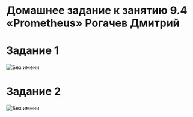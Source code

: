 # Домашнее задание к занятию 9.4 «Prometheus» Рогачев Дмитрий 


# Задание 1

![Без имени](https://user-images.githubusercontent.com/118626944/209464255-ba043cad-7523-4a2e-85aa-a7628be6d15f.jpg)

# Задание 2

![Без имени](https://user-images.githubusercontent.com/118626944/209464503-9105beb9-b170-4bfa-a90c-47264a89f930.jpg)


